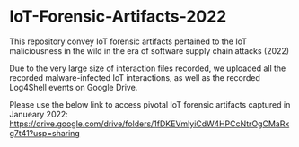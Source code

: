 # IoT-Forensic-Artifacts-2022
This repository convey IoT forensic artifacts pertained to the IoT maliciousness in the wild in the era of software supply chain attacks (2022)

Due to the very large size of interaction files recorded, we uploaded all the recorded malware-infected IoT interactions, as well as the recorded Log4Shell events on Google Drive.

Please use the below link to access pivotal IoT forensic artifacts captured in Janueary 2022:
https://drive.google.com/drive/folders/1fDKEVmlyiCdW4HPCcNtrOgCMaRxg7t41?usp=sharing
